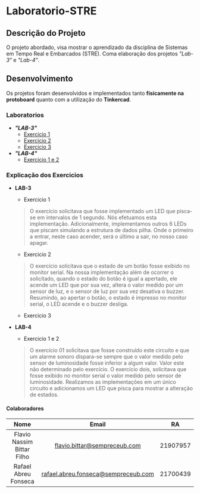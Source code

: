 # Laboratorio-STRE

## Descrição do Projeto
O projeto abordado, visa mostrar o aprendizado da disciplina de Sistemas em Tempo Real e Embarcados (STRE). Coma elaboração dos projetos *"Lab-3"* e *"Lab-4"*.

## Desenvolvimento 
Os projetos foram desenvolvidos e implementados tanto **fisicamente na protoboard** quanto com a utilização do **Tinkercad**.

### Laboratorios
- **_"LAB-3"_**
  - [Exercicio 1](https://www.tinkercad.com/things/jHjXwL7b5Sn) 
  - [Exercicio 2](https://www.tinkercad.com/things/fTrES6tgmqU)
  - [Exercicio 3]()
- **_"LAB-4"_**
  - [Exercicio 1 e 2](https://www.tinkercad.com/things/hyjHiNnYiS5)

### Explicação dos Exercicios
- **LAB-3** 
  - Exercicio 1 
  > O exercício solicitava que fosse implementado um LED que pisca-se em intervalos de 1 segundo. Nós efetuamos esta implementação.
    Adicionalmente, implementamos outros 6 LEDs que piscam simulando a estrutura de dados pilha. Onde o primeiro a entrar, neste caso acender, será o último a sair,     no nosso caso apagar.

  - Exercicio 2
  >O exercício solicitava que o estado de um botão fosse exibido no monitor serial. Na nossa implementação além de ocorrer o solicitado, quando o estado do botão é    igual a apertado, ele acende um LED que por sua vez, altera o valor medido por um sensor de luz, e o sensor de luz por sua vez desativa o buzzer. Resumindo, ao      apertar o botão, o estado é impresso no monitor serial, o LED acende e o buzzer desliga.

  - Exercicio 3
  >

- **LAB-4**
  - Exercicio 1 e 2
  >O exercício 01 solicitava que fosse construído este circuito e que um alarme sonoro dispara-se sempre que o valor medido pelo sensor de luminosidade fosse        inferior a algum valor. Valor este não determinado pelo exercício. O exercício dois, solicitava que fosse exibido no monitor serial o valor medido pelo sensor    de luminosidade. Realizamos as implementações em um único circuito e adicionamos um LED que pisca para mostrar a alteração de estados.

#### Colaboradores
|            Nome            |                Email                |    RA    |
|:--------------------------:|:-----------------------------------:|:--------:|
| Flavio Nassim Bittar Filho | flavio.bittar@sempreceub.com        | 21907957 |
| Rafael Abreu Fonseca       | rafael.abreu.fonseca@sempreceub.com | 21700439 |

